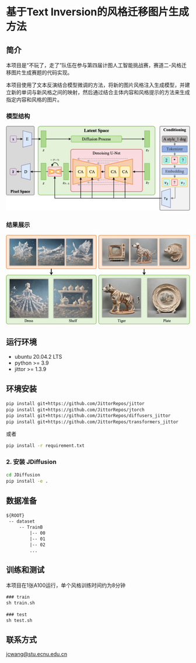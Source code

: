 # 基于Text Inversion的风格迁移图片生成方法

## 简介

本项目是“不玩了，走了”队伍在参与第四届计图人工智能挑战赛，赛道二-风格迁移图片生成赛题的代码实现。

本项目使用了文本反演结合模型微调的方法，将新的图片风格注入生成模型，并建立新的单词与新风格之间的映射，然后通过结合主体内容和风格提示的方法来生成指定内容和风格的图片。

### 模型结构
![pip.png](imgs/pip.png)


### 结果展示
![result.png](imgs/result.png)

## 运行环境

+ ubuntu 20.04.2 LTS
+ python >= 3.9
+ jittor >= 1.3.9

## 环境安装

```bash
pip install git+https://github.com/JittorRepos/jittor
pip install git+https://github.com/JittorRepos/jtorch
pip install git+https://github.com/JittorRepos/diffusers_jittor
pip install git+https://github.com/JittorRepos/transformers_jittor
```

或者

```bash
pip install -r requirement.txt
```
### 2. 安装 JDiffusion
```bash
cd JDiffusion
pip install -e .
```

## 数据准备
```
${ROOT}
 -- dataset
     -- TrainB
         |-- 00
         |-- 01
         |-- 02
         ...

```

## 训练和测试
本项目在1张A100运行，单个风格训练时间约为8分钟

```
### train
sh train.sh

### test
sh test.sh

```
## 联系方式
jcwang@stu.ecnu.edu.cn
